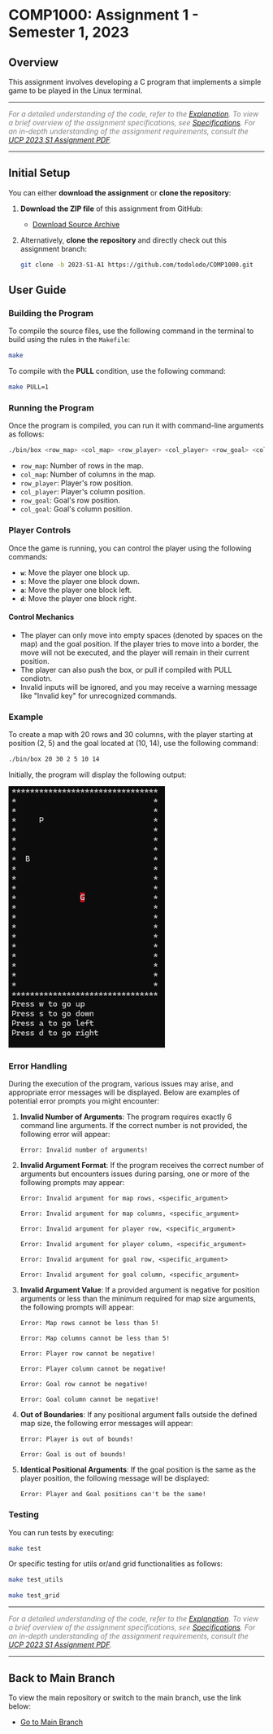 # COMP1000: Assignment 1 - Semester 1, 2023

## Overview

This assignment involves developing a C program that implements a simple game to be played in the Linux terminal.

---

<span style="color: gray;"><i>For a detailed understanding of the code, refer to the [Explanation](/docs/EXPLANATION.md). To view a brief overview of the assignment specifications, see [Specifications](/docs/SPECIFICATION.md). For an in-depth understanding of the assignment requirements, consult the [UCP 2023 S1 Assignment PDF](/UCP_2023_S1_Assignment).</i></span>

---

## Initial Setup

You can either **download the assignment** or **clone the repository**:

1. **Download the ZIP file** of this assignment from GitHub:

    - [Download Source Archive](https://github.com/todolodo/COMP1000/archive/refs/heads/2023-S1-A1.zip)

2. Alternatively, **clone the repository** and directly check out this assignment branch:
    ```bash
    git clone -b 2023-S1-A1 https://github.com/todolodo/COMP1000.git
    ```

## User Guide

### Building the Program

To compile the source files, use the following command in the terminal to build using the rules in the `Makefile`:

```bash
make
```

To compile with the **PULL** condition, use the following command:

```bash
make PULL=1
```

### Running the Program

Once the program is compiled, you can run it with command-line arguments as follows:

```bash
./bin/box <row_map> <col_map> <row_player> <col_player> <row_goal> <col_goal>
```

-   `row_map`: Number of rows in the map.
-   `col_map`: Number of columns in the map.
-   `row_player`: Player's row position.
-   `col_player`: Player's column position.
-   `row_goal`: Goal's row position.
-   `col_goal`: Goal's column position.

### Player Controls

Once the game is running, you can control the player using the following commands:

-   **`w`**: Move the player one block up.
-   **`s`**: Move the player one block down.
-   **`a`**: Move the player one block left.
-   **`d`**: Move the player one block right.

#### Control Mechanics

-   The player can only move into empty spaces (denoted by spaces on the map) and the goal position. If the player tries to move into a border, the move will not be executed, and the player will remain in their current position.
-   The player can also push the box, or pull if compiled with PULL condiotn.
-   Invalid inputs will be ignored, and you may receive a warning message like "Invalid key" for unrecognized commands.

### Example

To create a map with 20 rows and 30 columns, with the player starting at position (2, 5) and the goal located at (10, 14), use the following command:

```bash
./bin/box 20 30 2 5 10 14
```

Initially, the program will display the following output:

![Local Image](/images/output.jpg)

### Error Handling

During the execution of the program, various issues may arise, and appropriate error messages will be displayed. Below are examples of potential error prompts you might encounter:

1. **Invalid Number of Arguments**: The program requires exactly 6 command line arguments. If the correct number is not provided, the following error will appear:

    ```
    Error: Invalid number of arguments!
    ```

2. **Invalid Argument Format**: If the program receives the correct number of arguments but encounters issues during parsing, one or more of the following prompts may appear:

    ```
    Error: Invalid argument for map rows, <specific_argument>
    ```

    ```
    Error: Invalid argument for map columns, <specific_argument>
    ```

    ```
    Error: Invalid argument for player row, <specific_argument>
    ```

    ```
    Error: Invalid argument for player column, <specific_argument>
    ```

    ```
    Error: Invalid argument for goal row, <specific_argument>
    ```

    ```
    Error: Invalid argument for goal column, <specific_argument>
    ```

3. **Invalid Argument Value**: If a provided argument is negative for position arguments or less than the minimum required for map size arguments, the following prompts will appear:

    ```
    Error: Map rows cannot be less than 5!
    ```

    ```
    Error: Map columns cannot be less than 5!
    ```

    ```
    Error: Player row cannot be negative!
    ```

    ```
    Error: Player column cannot be negative!
    ```

    ```
    Error: Goal row cannot be negative!
    ```

    ```
    Error: Goal column cannot be negative!
    ```

4. **Out of Boundaries**: If any positional argument falls outside the defined map size, the following error messages will appear:

    ```
    Error: Player is out of bounds!
    ```

    ```
    Error: Goal is out of bounds!
    ```

5. **Identical Positional Arguments**: If the goal position is the same as the player position, the following message will be displayed:

    ```
    Error: Player and Goal positions can't be the same!
    ```

### Testing

You can run tests by executing:

```bash
make test
```

Or specific testing for utils or/and grid functionalities as follows:

```bash
make test_utils
```

```bash
make test_grid
```

---

<span style="color: gray;"><i>For a detailed understanding of the code, refer to the [Explanation](/docs/EXPLANATION.md). To view a brief overview of the assignment specifications, see [Specifications](/docs/SPECIFICATION.md). For an in-depth understanding of the assignment requirements, consult the [UCP 2023 S1 Assignment PDF](/UCP_2023_S1_Assignment).</i></span>

---

## Back to Main Branch

To view the main repository or switch to the main branch, use the link below:

-   [Go to Main Branch](https://github.com/todolodo/COMP1000/tree/main)